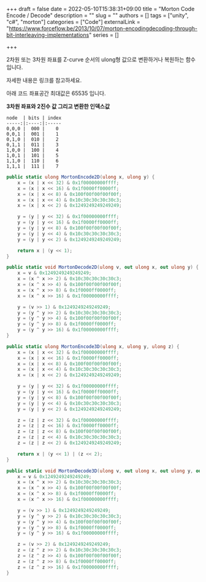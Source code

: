 +++
draft = false
date = 2022-05-10T15:38:31+09:00
title = "Morton Code Encode / Decode"
description = ""
slug = ""
authors = []
tags = ["unity", "c#", "morton"]
categories = ["Code"]
externalLink = "https://www.forceflow.be/2013/10/07/morton-encodingdecoding-through-bit-interleaving-implementations"
series = []

+++

2차원 또는 3차원 좌표를  Z-curve 순서의 ulong형 값으로 변환하거나 복원하는 함수입니다.

자세한 내용은 링크를 참고하세요.



아래 코드 좌표공간 최대값은 65535 입니다.



**3차원 좌표와 2진수 값 그리고 변환한 인덱스값**

```
node  | bits | index
-----:|:----:|:-----
0,0,0 |  000 |    0
0,0,1 |  001 |    1
0,1,0 |  010 |    2
0,1,1 |  011 |    3
1,0,0 |  100 |    4
1,0,1 |  101 |    5
1,1,0 |  110 |    6
1,1,1 |  111 |    7
```

```c# {linenos=table}
public static ulong MortonEncode2D(ulong x, ulong y) {
    x = (x | x << 32) & 0x1f00000000ffff;
    x = (x | x << 16) & 0x1f0000ff0000ff;
    x = (x | x << 8) & 0x100f00f00f00f00f;
    x = (x | x << 4) & 0x10c30c30c30c30c3;
    x = (x | x << 2) & 0x1249249249249249;

    y = (y | y << 32) & 0x1f00000000ffff;
    y = (y | y << 16) & 0x1f0000ff0000ff;
    y = (y | y << 8) & 0x100f00f00f00f00f;
    y = (y | y << 4) & 0x10c30c30c30c30c3;
    y = (y | y << 2) & 0x1249249249249249;

    return x | (y << 1);
}

public static void MortonDecode2D(ulong v, out ulong x, out ulong y) {
    x = v & 0x1249249249249249;
    x = (x ^ x >> 2) & 0x10c30c30c30c30c3;
    x = (x ^ x >> 4) & 0x100f00f00f00f00f;
    x = (x ^ x >> 8) & 0x1f0000ff0000ff;
    x = (x ^ x >> 16) & 0x1f00000000ffff;

    y = (v >> 1) & 0x1249249249249249;
    y = (y ^ y >> 2) & 0x10c30c30c30c30c3;
    y = (y ^ y >> 4) & 0x100f00f00f00f00f;
    y = (y ^ y >> 8) & 0x1f0000ff0000ff;
    y = (y ^ y >> 16) & 0x1f00000000ffff;
}

public static ulong MortonEncode3D(ulong x, ulong y, ulong z) {
    x = (x | x << 32) & 0x1f00000000ffff;
    x = (x | x << 16) & 0x1f0000ff0000ff;
    x = (x | x << 8) & 0x100f00f00f00f00f;
    x = (x | x << 4) & 0x10c30c30c30c30c3;
    x = (x | x << 2) & 0x1249249249249249;

    y = (y | y << 32) & 0x1f00000000ffff;
    y = (y | y << 16) & 0x1f0000ff0000ff;
    y = (y | y << 8) & 0x100f00f00f00f00f;
    y = (y | y << 4) & 0x10c30c30c30c30c3;
    y = (y | y << 2) & 0x1249249249249249;

    z = (z | z << 32) & 0x1f00000000ffff;
    z = (z | z << 16) & 0x1f0000ff0000ff;
    z = (z | z << 8) & 0x100f00f00f00f00f;
    z = (z | z << 4) & 0x10c30c30c30c30c3;
    z = (z | z << 2) & 0x1249249249249249;

    return x | (y << 1) | (z << 2);
}

public static void MortonDecode3D(ulong v, out ulong x, out ulong y, out ulong z) {
    x = v & 0x1249249249249249;
    x = (x ^ x >> 2) & 0x10c30c30c30c30c3;
    x = (x ^ x >> 4) & 0x100f00f00f00f00f;
    x = (x ^ x >> 8) & 0x1f0000ff0000ff;
    x = (x ^ x >> 16) & 0x1f00000000ffff;

    y = (v >> 1) & 0x1249249249249249;
    y = (y ^ y >> 2) & 0x10c30c30c30c30c3;
    y = (y ^ y >> 4) & 0x100f00f00f00f00f;
    y = (y ^ y >> 8) & 0x1f0000ff0000ff;
    y = (y ^ y >> 16) & 0x1f00000000ffff;

    z = (v >> 2) & 0x1249249249249249;
    z = (z ^ z >> 2) & 0x10c30c30c30c30c3;
    z = (z ^ z >> 4) & 0x100f00f00f00f00f;
    z = (z ^ z >> 8) & 0x1f0000ff0000ff;
    z = (z ^ z >> 16) & 0x1f00000000ffff;
}
```